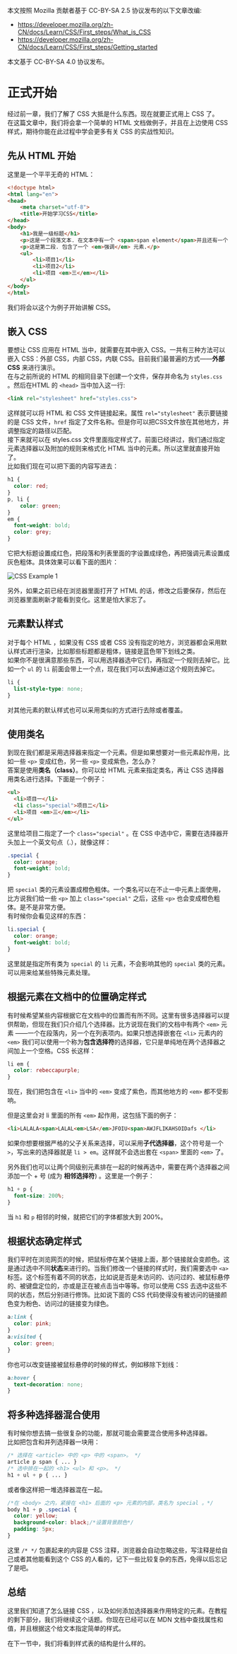 本文按照 Mozilla 贡献者基于 CC-BY-SA 2.5 协议发布的以下文章改编:

- <https://developer.mozilla.org/zh-CN/docs/Learn/CSS/First_steps/What_is_CSS>
- <https://developer.mozilla.org/zh-CN/docs/Learn/CSS/First_steps/Getting_started>

本文基于 CC-BY-SA 4.0 协议发布。

# 正式开始

经过前一章，我们了解了 CSS 大抵是什么东西。现在就要正式用上 CSS 了。  
在这篇文章中，我们将会拿一个简单的 HTML 文档做例子，并且在上边使用 CSS 样式，期待你能在此过程中学会更多有关 CSS 的实战性知识。  

## 先从 HTML 开始

这里是一个平平无奇的 HTML：  

``` html
<!doctype html>
<html lang="en">
<head>
    <meta charset="utf-8">
    <title>开始学习CSS</title>
</head>
<body>
    <h1>我是一级标题</h1>
    <p>这是一个段落文本. 在文本中有一个 <span>span element</span>并且还有一个 <a href="http://example.com">链接</a>.</p>
    <p>这是第二段. 包含了一个 <em>强调</em> 元素.</p>
    <ul>
        <li>项目1</li>
        <li>项目2</li>
        <li>项目 <em>三</em></li>
    </ul>
</body>
</html>
```

我们将会以这个为例子开始讲解 CSS。  

## 嵌入 CSS

要想让 CSS 应用在 HTML 当中，就需要在其中嵌入 CSS。一共有三种方法可以嵌入 CSS：外部 CSS，内部 CSS，内联 CSS。目前我们最普遍的方式——**外部 CSS** 来进行演示。  
在与之前所说的 HTML 的相同目录下创建一个文件，保存并命名为 `styles.css` 。然后在HTML 的 `<head>` 当中加入这一行:  

``` html
<link rel="stylesheet" href="styles.css">
```

这样就可以将 HTML 和 CSS 文件链接起来。属性 `rel="stylesheet"` 表示要链接的是 CSS 文件，`href` 指定了文件名称。但是你可以把CSS文件放在其他地方，并调整指定的路径以匹配。  
接下来就可以在 styles.css 文件里面指定样式了。前面已经讲过，我们通过指定元素选择器以及附加的规则来格式化 HTML 当中的元素。所以这里就直接开始了。  
比如我们现在可以把下面的内容写进去：  

``` css
h1 {
  color: red;
}
p, li {
    color: green;
}
em {
  font-weight: bold;
  color: grey;
}
```

它把大标题设置成红色，把段落和列表里面的字设置成绿色，再把强调元素设置成灰色粗体。具体效果可以看下面的图片：  

![CSS Example 1](2_css_example.png)

另外，如果之前已经在浏览器里面打开了 HTML 的话，修改之后要保存，然后在浏览器里面刷新才能看到变化。这里是怕大家忘了。

## 元素默认样式

对于每个 HTML ，如果没有 CSS 或者 CSS 没有指定的地方，浏览器都会采用默认样式进行渲染，比如那些标题都是粗体，链接是蓝色带下划线之类。  
如果你不是很满意那些东西，可以用选择器选中它们，再指定一个规则去掉它。比如一个 `ul` 的 `li` 前面会带上一个点，现在我们可以去掉通过这个规则去掉它。  

``` css
li {
  list-style-type: none;
}
```

对其他元素的默认样式也可以采用类似的方式进行去除或者覆盖。

## 使用类名

到现在我们都是采用选择器来指定一个元素。但是如果想要对一些元素起作用，比如一些 `<p>` 变成红色，另一些 `<p>` 变成紫色，怎么办？  
答案是使用**类名（class）**。你可以给 HTML 元素来指定类名，再让 CSS 选择器用类名进行选择。下面是一个例子：

``` html
<ul>
  <li>项目一</li>
  <li class="special">项目二</li>
  <li>项目 <em>三</em></li>
</ul>
```

这里给项目二指定了一个 `class="special"` 。在 CSS 中选中它，需要在选择器开头加上一个英文句点（.），就像这样：

``` css
.special {
  color: orange;
  font-weight: bold;
}
```

把 `special` 类的元素设置成橙色粗体。一个类名可以在不止一中元素上面使用，比方说我们给一些 `<p>` 加上 `class="special"` 之后，这些 `<p>` 也会变成橙色粗体。是不是非常方便。  
有时候你会看见这样的东西：  

``` css
li.special {
  color: orange;
  font-weight: bold;
}
```
这里就是指定所有类为 `special` 的 `li` 元素，不会影响其他的 `special` 类的元素。可以用来给某些特殊元素处理。  

## 根据元素在文档中的位置确定样式

有时候希望某些内容根据它在文档中的位置而有所不同。这里有很多选择器可以提供帮助，但现在我们只介绍几个选择器。比方说现在我们的文档中有两个 `<em>` 元素 ——一个在段落内，另一个在列表项内。如果只想选择嵌套在 `<li>` 元素内的 `<em>` 我们可以使用一个称为**包含选择符**的选择器，它只是单纯地在两个选择器之间加上一个空格。CSS 长这样：  

``` css
li em {
  color: rebeccapurple;
}
```

现在，我们把包含在 `<li>` 当中的 `<em>` 变成了紫色，而其他地方的 `<em>` 都不受影响。  

但是这里会对 li 里面的所有 `<em>` 起作用，这包括下面的例子：

``` html
<li>LALALA<span>LALAL<em>LSA</em>JFOIU<span>AWJFLIKAHSOIDafs </li>
```

如果你想要根据严格的父子关系来选择，可以采用**子代选择器**，这个符号是一个 `>`，写出来的选择器就是 `li > em`。这样就不会选出套在 `<span>` 里面的 `<em>` 了。

另外我们也可以让两个同级别元素排在一起的时候再选中，需要在两个选择器之间添加一个 + 号 (成为 **相邻选择符**) 。这里是一个例子：

``` css
h1 + p {
  font-size: 200%;
}
```

当 `h1` 和 `p` 相邻的时候，就把它们的字体都放大到 200%。  

## 根据状态确定样式

我们平时在浏览网页的时候，把鼠标停在某个链接上面，那个链接就会变颜色。这是通过选中不同**状态**来进行的。当我们修改一个链接的样式时，我们需要选中 `<a>` 标签。这个标签有着不同的状态，比如说是否是未访问的、访问过的、被鼠标悬停的、被键盘定位的，亦或是正在被点击当中等等。你可以使用 CSS 去选中这些不同的状态，然后分别进行修饰。比如说下面的 CSS 代码使得没有被访问的链接颜色变为粉色、访问过的链接变为绿色。

``` css
a:link {
  color: pink;
}
a:visited {
  color: green;
}
```

你也可以改变链接被鼠标悬停的时候的样式，例如移除下划线：

``` css
a:hover {
  text-decoration: none;
}
```

## 将多种选择器混合使用

有时候你想去搞一些很复杂的功能，那就可能会需要混合使用多种选择器。  
比如把包含和并列选择器一块用：

``` css
/* 选择在 <article> 中的 <p> 中的 <span>。 */
article p span { ... }
/* 选中排在一起的 <h1> <ul> 和 <p>。 */
h1 + ul + p { ... }
```

或者像这样把一堆选择器混在一起。

``` css
/*在 <body> 之内，紧接在 <h1> 后面的 <p> 元素的内部，类名为 special 。*/
body h1 + p .special {
  color: yellow;
  background-color: black;/*设置背景颜色*/
  padding: 5px;
}
```

这里 `/* */` 包裹起来的内容是 CSS 注释，浏览器会自动忽略这些，写注释是给自己或者其他能看到这个 CSS 的人看的，记下一些比较复杂的东西，免得以后忘记了是吧。

## 总结

这里我们知道了怎么链接 CSS ，以及如何添加选择器来作用特定的元素。在教程的剩下部分，我们将继续这个话题。你现在已经可以在 MDN 文档中查找属性和值，并且根据这个给文本指定简单的样式。

在下一节中，我们将看到样式表的结构是什么样的。
